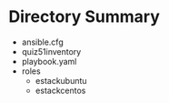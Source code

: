 # Directory Summary

- ansible.cfg
- quiz51inventory
- playbook.yaml
- roles
    - estackubuntu
    - estackcentos

